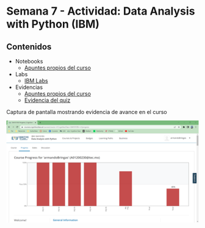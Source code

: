 # Semana 7 - Actividad: Data Analysis with Python (IBM)

## Contenidos

* Notebooks
  * [Apuntes propios del curso](./2_Notebooks_Evidencias_y_Apuntes/)
* Labs
  * [IBM Labs](./1_IBM-Labs/)
* Evidencias
  * [Apuntes propios del curso](./2_Notebooks_Evidencias_y_Apuntes/)
  * [Evidencia del quiz](2_Notebooks_Evidencias_y_Apuntes/Graded_Questions-Module4.pdf)

Captura de pantalla mostrando evidencia de avance en el curso

![Course 2 progress 2](../../img/course2-progress-4.png)
